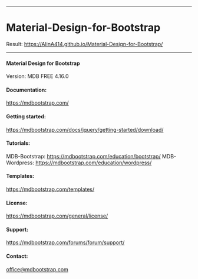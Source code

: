 ___

# Material-Design-for-Bootstrap

Result: https://AlinA414.github.io/Material-Design-for-Bootstrap/

___

#### Material Design for Bootstrap
Version: MDB FREE 4.16.0

#### Documentation:
https://mdbootstrap.com/

#### Getting started:
https://mdbootstrap.com/docs/jquery/getting-started/download/

#### Tutorials:
MDB-Bootstrap: https://mdbootstrap.com/education/bootstrap/
MDB-Wordpress: https://mdbootstrap.com/education/wordpress/

#### Templates:
https://mdbootstrap.com/templates/

#### License:
https://mdbootstrap.com/general/license/

#### Support:
https://mdbootstrap.com/forums/forum/support/

#### Contact:
office@mdbootstrap.com
